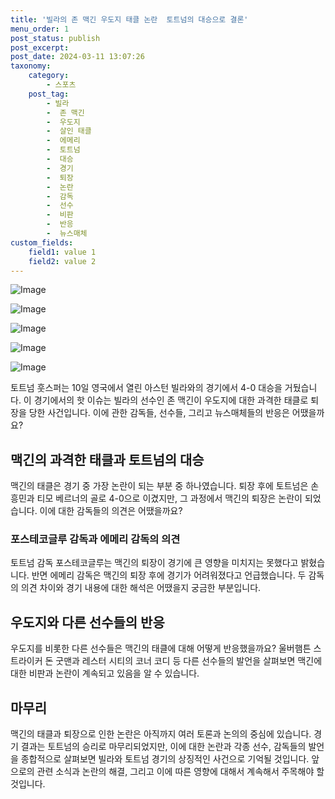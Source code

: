 ```yaml
---
title: '빌라의 존 맥긴 우도지 태클 논란  토트넘의 대승으로 결론'
menu_order: 1
post_status: publish
post_excerpt: 
post_date: 2024-03-11 13:07:26
taxonomy:
    category:
        - 스포츠
    post_tag:
        - 빌라
        -  존 맥긴
        -  우도지
        -  살인 태클
        -  에메리
        -  토트넘
        -  대승
        -  경기
        -  퇴장
        -  논란
        -  감독
        -  선수
        -  비판
        -  반응
        -  뉴스매체
custom_fields:
    field1: value 1
    field2: value 2
---
```


![Image](https://imgnews.pstatic.net/image/413/2024/03/11/0000173698_001_20240311050101371.jpg?type=w647)

![Image](https://imgnews.pstatic.net/image/413/2024/03/11/0000173698_002_20240311050101395.jpg?type=w647)

![Image](https://imgnews.pstatic.net/image/413/2024/03/11/0000173698_003_20240311050101413.jpg?type=w647)

![Image](https://imgnews.pstatic.net/image/413/2024/03/11/0000173698_004_20240311050101430.jpg?type=w647)

![Image](https://imgnews.pstatic.net/image/413/2024/03/11/0000173698_005_20240311050101441.jpg?type=w647)

토트넘 훗스퍼는 10일 영국에서 열린 아스턴 빌라와의 경기에서 4-0 대승을 거뒀습니다. 이 경기에서의 핫 이슈는 빌라의 선수인 존 맥긴이 우도지에 대한 과격한 태클로 퇴장을 당한 사건입니다. 이에 관한 감독들, 선수들, 그리고 뉴스매체들의 반응은 어땠을까요?
## 맥긴의 과격한 태클과 토트넘의 대승
맥긴의 태클은 경기 중 가장 논란이 되는 부분 중 하나였습니다. 퇴장 후에 토트넘은 손흥민과 티모 베르너의 골로 4-0으로 이겼지만, 그 과정에서 맥긴의 퇴장은 논란이 되었습니다. 이에 대한 감독들의 의견은 어땠을까요?
### 포스테코글루 감독과 에메리 감독의 의견
토트넘 감독 포스테코글루는 맥긴의 퇴장이 경기에 큰 영향을 미치지는 못했다고 밝혔습니다. 반면 에메리 감독은 맥긴의 퇴장 후에 경기가 어려워졌다고 언급했습니다. 두 감독의 의견 차이와 경기 내용에 대한 해석은 어땠을지 궁금한 부분입니다.
## 우도지와 다른 선수들의 반응
우도지를 비롯한 다른 선수들은 맥긴의 태클에 대해 어떻게 반응했을까요? 울버햄튼 스트라이커 돈 굿맨과 레스터 시티의 코너 코디 등 다른 선수들의 발언을 살펴보면 맥긴에 대한 비판과 논란이 계속되고 있음을 알 수 있습니다.
## 마무리
맥긴의 태클과 퇴장으로 인한 논란은 아직까지 여러 토론과 논의의 중심에 있습니다. 경기 결과는 토트넘의 승리로 마무리되었지만, 이에 대한 논란과 각종 선수, 감독들의 발언을 종합적으로 살펴보면 빌라와 토트넘 경기의 상징적인 사건으로 기억될 것입니다. 앞으로의 관련 소식과 논란의 해결, 그리고 이에 따른 영향에 대해서 계속해서 주목해야 할 것입니다.
